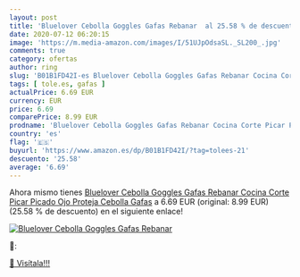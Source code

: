 ```yaml
---
layout: post
title: 'Bluelover Cebolla Goggles Gafas Rebanar  al 25.58 % de descuento'
date: 2020-07-12 06:20:15
image: 'https://m.media-amazon.com/images/I/51UJpOdsaSL._SL200_.jpg'
comments: true
category: ofertas
author: ring
slug: 'B01B1FD42I-es Bluelover Cebolla Goggles Gafas Rebanar Cocina Corte Picar...'
tags: [ tole.es, gafas ]
actualPrice: 6.69 EUR
currency: EUR
price: 6.69
comparePrice: 8.99 EUR
prodname: 'Bluelover Cebolla Goggles Gafas Rebanar Cocina Corte Picar Picado Ojo Proteja Cebolla Gafas'
country: 'es'
flag: '🇪🇸'
buyurl: 'https://www.amazon.es/dp/B01B1FD42I/?tag=tolees-21'
descuento: '25.58'
average: '6.69'
---
```


Ahora mismo tienes [Bluelover Cebolla Goggles Gafas Rebanar Cocina Corte Picar Picado Ojo Proteja Cebolla Gafas](https://www.amazon.es/dp/B01B1FD42I/?tag=tolees-21) a 6.69 EUR (original: 8.99 EUR) (25.58 %  de descuento) en el siguiente enlace!

[![Bluelover Cebolla Goggles Gafas Rebanar ](https://m.media-amazon.com/images/I/51UJpOdsaSL._SL200_.jpg)](https://www.amazon.es/dp/B01B1FD42I/?tag=tolees-21)

🔎:


[🛒 Visítala!!!](https://www.amazon.es/dp/B01B1FD42I/?tag=tolees-21)
